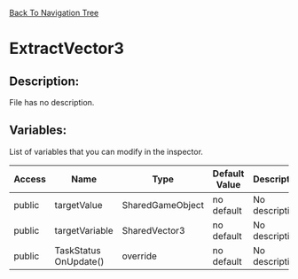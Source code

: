 [Back To Navigation Tree](https://wesleywh.github.io/githubpages/docs/navigation.html)
# ExtractVector3

## Description:
File has no description.

## Variables:
List of variables that you can modify in the inspector.

|Access|Name|Type|Default Value|Description|
|---|---|---|---|---|
|public|targetValue|SharedGameObject|no default|No description.|
|public|targetVariable|SharedVector3|no default|No description.|
|public|TaskStatus OnUpdate()|override|no default|No description.|
